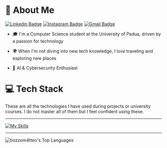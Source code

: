 # 👋 About Me

[![Linkedin Badge](https://img.shields.io/badge/-tiozzomatteo-blue?style=flat-square&logo=Linkedin&logoColor=white&link=https://www.linkedin.com/in/matteo-tiozzo-319395286/)](https://www.linkedin.com/in/matteo-tiozzo-319395286/)
[![Instagram Badge](https://img.shields.io/badge/-tiozzo_matteo-purple?style=flat-square&logo=instagram&logoColor=white&link=https://www.instagram.com/tiozzo_matteo/)](https://www.instagram.com/tiozzo_matteo/)
[![Gmail Badge](https://img.shields.io/badge/-matteotiozzo.lavoro@gmail.com-c14438?style=flat-square&logo=Gmail&logoColor=white&link=mailto:matteotiozzo.lavoro@gmail.com)](mailto:matteotiozzo.lavoro@gmail.com)



+ 🎓 I'm a Computer Science student at the University of Padua, driven by a passion for technology

+ 🌍 When I'm not diving into new tech knowledge, I love traveling and exploring new places

+ 🤖 AI & Cybersecurity Enthusiast

# 💻 Tech Stack
These are all the technologies I have used during projects or university courses. I do not master all of them but I feel confident using these. 
<hr>

[![My Skills](https://skillicons.dev/icons?i=apple,linux,ubuntu,windows,kali,bash,powershell,py,c,cpp,grafana,php,md,postgres,react,js,html,qt,matlab,neovim,latex,docker,git,github&perline=18)](https://skillicons.dev)

<hr>

![tiozzom4tteo's Top Languages](https://github-readme-stats.vercel.app/api/top-langs/?username=tiozzom4tteo&theme=vue&show_icons=true&hide_border=false&layout=compact) 

<!-- # GitHub Stats:
![tiozzom4tteo's Stats](https://github-readme-stats.vercel.app/api?username=tiozzom4tteo&theme=vue&show_icons=true&hide_border=false&count_private=true) </br>
![tiozzom4tteo's Streak](https://github-readme-streak-stats.herokuapp.com/?user=tiozzom4tteo&theme=vue&hide_border=false)
-->

